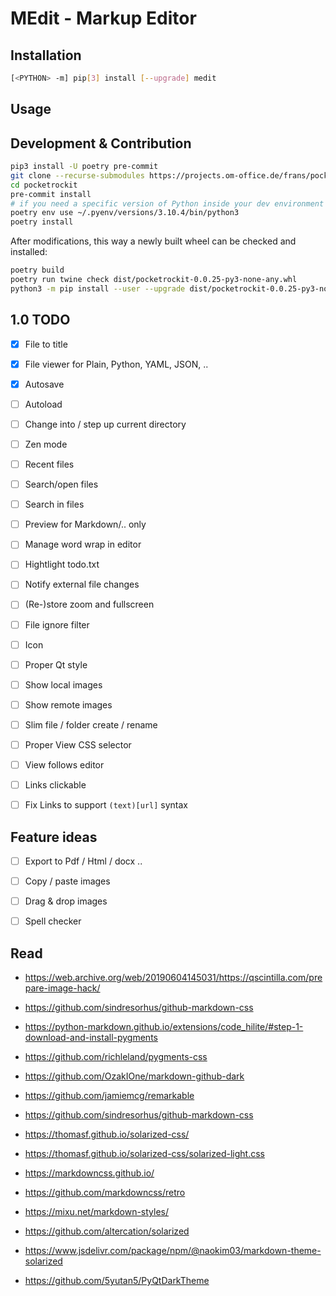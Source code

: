 # MEdit - Markup Editor


## Installation

```sh
[<PYTHON> -m] pip[3] install [--upgrade] medit
```


## Usage


## Development & Contribution

```sh
pip3 install -U poetry pre-commit
git clone --recurse-submodules https://projects.om-office.de/frans/pocketrockit.git
cd pocketrockit
pre-commit install
# if you need a specific version of Python inside your dev environment
poetry env use ~/.pyenv/versions/3.10.4/bin/python3
poetry install
```

After modifications, this way a newly built wheel can be checked and installed:

```sh
poetry build
poetry run twine check dist/pocketrockit-0.0.25-py3-none-any.whl
python3 -m pip install --user --upgrade dist/pocketrockit-0.0.25-py3-none-any.whl
```

## 1.0 TODO

* [x] File to title
* [x] File viewer for Plain, Python, YAML, JSON, ..
* [x] Autosave
* [ ] Autoload
* [ ] Change into / step up current directory
* [ ] Zen mode
* [ ] Recent files
* [ ] Search/open files
* [ ] Search in files
* [ ] Preview for Markdown/.. only
* [ ] Manage word wrap in editor
* [ ] Hightlight todo.txt
* [ ] Notify external file changes
* [ ] (Re-)store zoom and fullscreen
* [ ] File ignore filter
* [ ] Icon
* [ ] Proper Qt style
* [ ] Show local images
* [ ] Show remote images
* [ ] Slim file / folder create / rename
* [ ] Proper View CSS selector
* [ ] View follows editor
* [ ] Links clickable
* [ ] Fix Links to support `(text)[url]` syntax


## Feature ideas

* [ ] Export to Pdf / Html / docx ..
* [ ] Copy / paste images
* [ ] Drag & drop images
* [ ] Spell checker


## Read
* https://web.archive.org/web/20190604145031/https://qscintilla.com/prepare-image-hack/

* https://github.com/sindresorhus/github-markdown-css
* https://python-markdown.github.io/extensions/code_hilite/#step-1-download-and-install-pygments
* https://github.com/richleland/pygments-css
* https://github.com/OzakIOne/markdown-github-dark
* https://github.com/jamiemcg/remarkable
* https://github.com/sindresorhus/github-markdown-css

* https://thomasf.github.io/solarized-css/
* https://thomasf.github.io/solarized-css/solarized-light.css

* https://markdowncss.github.io/
* https://github.com/markdowncss/retro

* https://mixu.net/markdown-styles/

* https://github.com/altercation/solarized

* https://www.jsdelivr.com/package/npm/@naokim03/markdown-theme-solarized

* https://github.com/5yutan5/PyQtDarkTheme
